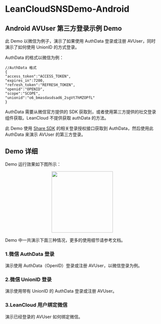 # LeanCloudSNSDemo-Android
 
## Android AVUser 第三方登录示例 Demo
 
 
此 Demo 以微信为例子，演示了如果使用 AuthData 登录或注册 AVUser，同时演示了如何使用 UnionID 的方式登录。

AuthData 的格式以微信为例：

```
//AuthData 格式
{
"access_token":"ACCESS_TOKEN", 
"expires_in":7200, 
"refresh_token":"REFRESH_TOKEN",
"openid":"OPENID", 
"scope":"SCOPE",
"unionid":"o6_bmasdasdsad6_2sgVt7hMZOPfL"
}

```
AuthData 需要从微信官方提供的 SDK 获取到，或者使用第三方提供的社交登录组件获取。LeanCloud 不提供获取 authData 的方法。

此 Demo 使用 [Share SDK](http://wiki.mob.com/获取授权用户资料-2/) 的相关登录授权接口获取到 AuthData，然后使用此 AuthData 来演示 AVUser 的第三方登录。

## Demo 详细

Demo 运行效果如下图所示：

<div  align="center">    
<img src="http://lc-I94is3iS.cn-n1.lcfile.com/2246a554fdbb996e7862.png" height="auto" width="200" />
</div>

Demo 中一共演示下面三种情况，更多的使用细节请参考文档。

### 1.微信 AuthData 登录

演示使用 AuthData（OpenID）登录或注册 AVUser，以微信登录为例。

### 2.微信 UnionID 登录
演示使用带有 UnionID 的 AuthData 登录或注册 AVUser。

### 3.LeanCloud 用户绑定微信
演示已经登录的 AVUser 如何绑定微信。

